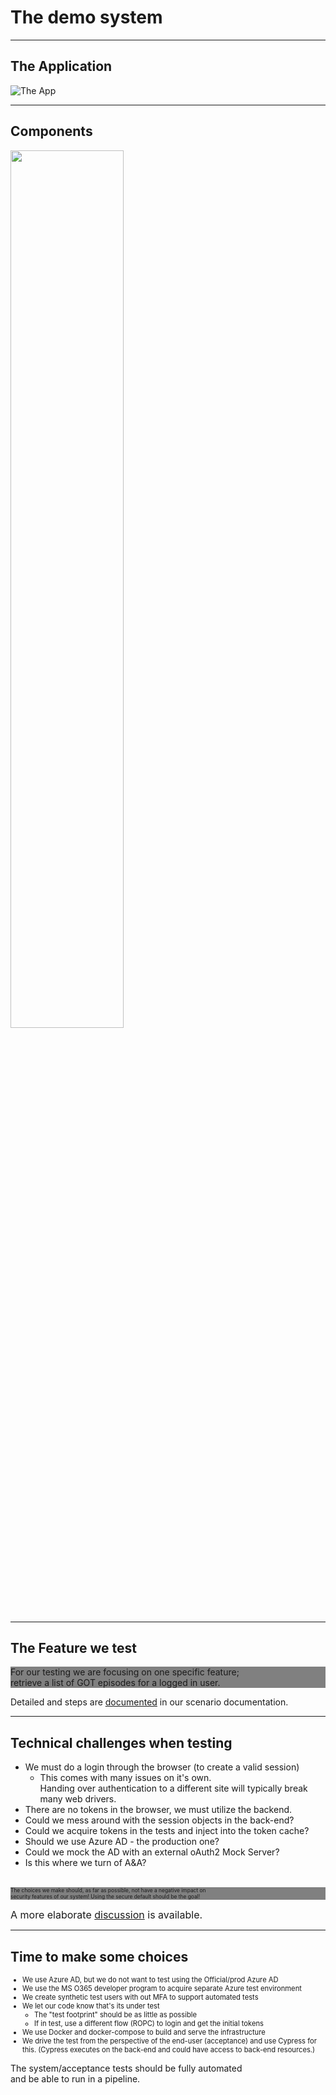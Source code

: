 <!-- markdownlint-disable MD033 -->

# The demo system

---

## The Application

![The App](./content/images/the-app.png)

---

## Components

<img src="./content/images/pawa-scenario.jpg" width="60%" height="auto">

---

## The Feature we test

<div style="background-color:grey">For our testing we are focusing on one specific feature;</br> retrieve a list of GOT episodes for a logged in user.</div>

Detailed and steps are [documented](https://github.com/larskaare/pawa-system-testing/blob/main/scenario/doc/the-feature.md) in our scenario documentation.

---

## Technical challenges when testing

<div><!-- .element: style="font-size:0.6em"-->

- We must do a login through the browser (to create a valid session)
  - This comes with many issues on it's own. </br>Handing over authentication to a different site will typically break many web drivers.
- There are no tokens in the browser, we must utilize the backend.
- Could we mess around with the session objects in the back-end?
- Could we acquire tokens in the tests and  inject into the token cache?
- Should we use Azure AD - the production one?
- Could we mock the AD with an external oAuth2 Mock Server?
- Is this where we turn of A&A?

</div>
</br>
<div style="background-color:grey; font-size:0.6em">The choices we make should, as far as possible, not have a negative impact on </br>security features of our system! Using the secure default should be the goal!</div>

<font size="3em">A more elaborate [discussion](https://github.com/larskaare/pawa-system-testing/blob/main/scenario/doc/the-test-challenges.md) is available.</font>

---

## Time to make some choices

<div style="font-size:0.8em">

- We use Azure AD, but we do not want to test using the Official/prod Azure AD
- We use the MS O365 developer program to acquire separate Azure test environment
- We create synthetic test users with out MFA to support automated tests
- We let our code know that's its under test
  - The "test footprint" should be as little as possible
  - If in test, use a different flow (ROPC) to login and get the initial tokens
- We use Docker and docker-compose to build and serve the infrastructure
- We drive the test from the perspective of the end-user (acceptance) and use Cypress for this. (Cypress executes on the back-end and could have access to back-end resources.)
</div>

The system/acceptance tests should be fully automated </br>and be able to run in a pipeline.
